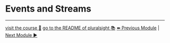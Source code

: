 Events and Streams
==================

***
[visit the course :rocket:](http://www.pluralsight.com/courses/node-intro)  [go to the README of pluralsight :books:](../README.md)
[:arrow_left: Previous Module](modules_require_npm.md) | [Next Module :arrow_forward:](local_system.md)
